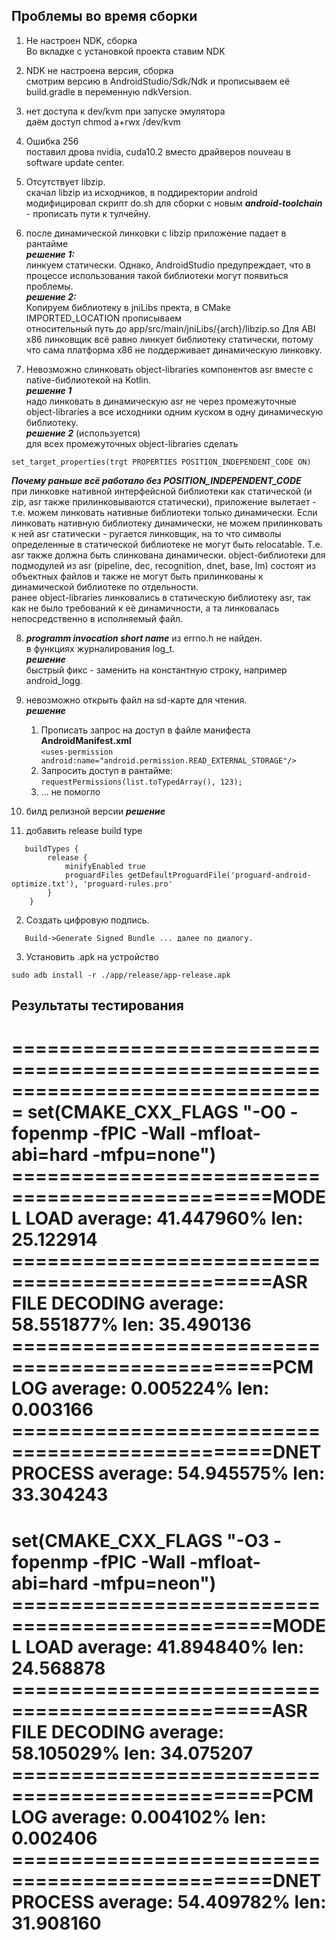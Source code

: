 ## Проблемы во время сборки
1. Не настроен NDK, сборка  
  Во вкладке с установкой проекта ставим NDK

2. NDK не настроена версия, сборка  
  смотрим версию в AndroidStudio/Sdk/Ndk и прописываем её build.gradle
  в переменную ndkVersion.

3. нет доступа к dev/kvm при запуске эмулятора  
  даём доступ chmod a+rwx /dev/kvm

4. Ошибка 256  
  поставил дрова nvidia, cuda10.2 вместо драйверов nouveau в software update
  center.

5. Отсутствует libzip.   
скачал libzip из исходников, в поддиректории android модифицировал скрипт do.sh
для сборки с новым ***android-toolchain*** - прописать пути к тулчейну.

6. после динамической линковки с libzip приложение падает в рантайме  
 ***решение 1:***    
 линкуем статически. Однако, AndroidStudio предупреждает,
  что в процессе использования такой библиотеки могут появиться проблемы.   
 ***решение 2:***    
 Копируем библиотеку в jniLibs пректа,
 в CMake IMPORTED_LOCATION прописываем   
 относительный путь до app/src/main/jniLibs/{arch}/libzip.so
 Для ABI x86 линковщик всё равно линкует библиотеку статически, потому что сама
 платформа x86 не поддерживает динамическую линковку.

7. Невозможно слинковать object-libraries компонентов asr вместе с native-библиотекой
на Kotlin.  
  ***решение 1***  
  надо линковать в динамическую asr не через промежуточные object-libraries
  а все исходники одним куском в одну динамическую библиотеку.  
  ***решение 2*** (используется)  
  для всех промежуточных object-libraries сделать   

  `set_target_properties(trgt PROPERTIES POSITION_INDEPENDENT_CODE ON)`

  ***Почему раньше всё работало без POSITION_INDEPENDENT_CODE***  
  при линковке нативной интерфейсной библиотеки как статической (и zip, asr
  также прилинковываются статически), приложение вылетает - т.е. можем линковать
  нативные библиотеки только динамически.
  Если линковать нативную библиотеку динамически, не можем прилинковать к ней
  asr статически - ругается линковщик, на то что символы определенные в
  статической библиотеке не могут быть relocatable. Т.е. asr также должна быть
  слинкована динамически. object-библиотеки для подмодулей
  из asr (pipeline, dec, recognition, dnet, base, lm) состоят из объектных файлов
  и также не могут быть прилинкованы к динамической библиотеке по отдельности.  
  ранее object-libraries линковались в статическую библиотеку asr, так как не было
  требований к её динамичности, а та линковалась непосредственно в исполняемый файл.

8. ***programm invocation short name*** из errno.h не найден.  
в функциях журналирования log_t.  
   ***решение***   
   быстрый фикс - заменить на константную строку, например android_logg.

9. невозможно открыть файл на sd-карте для чтения.  
   ***решение***  
   1. Прописать запрос на доступ в файле манифеста **AndroidManifest.xml**  
   `<uses-permission android:name="android.permission.READ_EXTERNAL_STORAGE"/>`
   2. Запросить доступ в рантайме:  
   `requestPermissions(list.toTypedArray(), 123);`
   3. ... не помогло


10. билд релизной версии
   ***решение***
   1. добавить release build type
```
   buildTypes {
        release {
            minifyEnabled true
            proguardFiles getDefaultProguardFile('proguard-android-optimize.txt'), 'proguard-rules.pro'
        }
    }
```
   2. Создать цифровую подпись.
```
   Build->Generate Signed Bundle ... далее по диалогу.
```
   3. Установить .apk на устройство
```
sudo adb install -r ./app/release/app-release.apk
```


## Результаты тестирования

===============================================================================
set(CMAKE_CXX_FLAGS "-O0 -fopenmp -fPIC -Wall -mfloat-abi=hard -mfpu=none")
================================================MODEL LOAD
average: 41.447960% len: 25.122914
================================================ASR FILE DECODING
average: 58.551877% len: 35.490136
================================================PCM LOG
average: 0.005224% len: 0.003166
================================================DNET PROCESS
average: 54.945575% len: 33.304243
===============================================================================
set(CMAKE_CXX_FLAGS "-O3 -fopenmp -fPIC -Wall -mfloat-abi=hard -mfpu=neon")
================================================MODEL LOAD
average: 41.894840% len: 24.568878
================================================ASR FILE DECODING
average: 58.105029% len: 34.075207
================================================PCM LOG
average: 0.004102% len: 0.002406
================================================DNET PROCESS
average: 54.409782% len: 31.908160
===============================================================================

